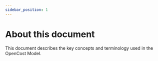 ```yaml
---
sidebar_position: 1
---
```


# About this document

This document describes the key concepts and terminology used in the OpenCost Model.
